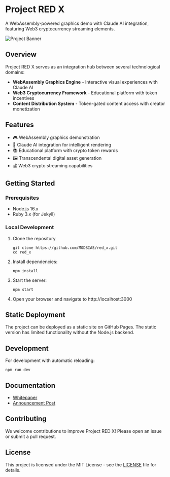 # Project RED X

A WebAssembly-powered graphics demo with Claude AI integration, featuring Web3 cryptocurrency streaming elements.

![Project Banner](assets/images/project-banner.png)

## Overview

Project RED X serves as an integration hub between several technological domains:

- **WebAssembly Graphics Engine** - Interactive visual experiences with Claude AI
- **Web3 Cryptocurrency Framework** - Educational platform with token incentives
- **Content Distribution System** - Token-gated content access with creator monetization

## Features

- 🎮 WebAssembly graphics demonstration
- 🧠 Claude AI integration for intelligent rendering
- 📚 Educational platform with crypto token rewards
- 🖼️ Transcendental digital asset generation
- 💰 Web3 crypto streaming capabilities

## Getting Started

### Prerequisites

- Node.js 16.x
- Ruby 3.x (for Jekyll)

### Local Development

1. Clone the repository
   ```
   git clone https://github.com/MODSIAS/red_x.git
   cd red_x
   ```

2. Install dependencies:
   ```
   npm install
   ```

3. Start the server:
   ```
   npm start
   ```

4. Open your browser and navigate to http://localhost:3000

## Static Deployment

The project can be deployed as a static site on GitHub Pages. The static version has limited functionality without the Node.js backend.

## Development

For development with automatic reloading:
```
npm run dev
```

## Documentation

- [Whitepaper](whitepaper/web3-streaming-service-whitepaper.md)
- [Announcement Post](_posts/2025-03-25-first.md)

## Contributing

We welcome contributions to improve Project RED X! Please open an issue or submit a pull request.

## License

This project is licensed under the MIT License - see the [LICENSE](LICENSE) file for details.
<header>

<!--
  <<< Author notes: Course header >>>
  Include a 1280×640 image, course title in sentence case, and a concise description in emphasis.
  In your repository settings: enable template repository, add your 1280×640 social image, auto delete head branches.
  Add your open source license, GitHub uses MIT license.
- ->

# Web3 Crypto Streaming Service

This repository contains the website for the Web3 Crypto Streaming Service, a decentralized platform for content streaming built on blockchain technology.

## Overview

The Web3 Crypto Streaming Service leverages blockchain technology to create a more equitable, transparent, and efficient content streaming ecosystem. Our platform enables direct creator-to-viewer relationships, fair revenue distribution, and community governance.

## Repository Information

This repository is a combination of our original work and contributions from [idl3o/gh-pages](https://github.com/idl3o/gh-pages), merged to provide an enhanced user experience and additional functionality.

## Key Features

- Decentralized content storage and delivery
- Tokenized economy with the STREAM token
- Smart contract integration for transparent transactions
- User-friendly interfaces for creators and viewers

## Documentation

- [Whitepaper](whitepaper/web3-streaming-service-whitepaper.md)
- [Announcement Post](_posts/2025-03-25-first.md)
- [Repository Merge Guide](REPOSITORY_MERGE_GUIDE.md)

## Development

### Prerequisites

- Git
- Ruby (for Jekyll, if applicable)
- Node.js (if applicable)

### Local Setup

1. Clone the repository
   ```
   git clone https://github.com/yourusername/gh-pages.git
   cd gh-pages
   ```

2. Install dependencies
   ```
   # For Jekyll sites
   bundle install
   
   # For Node.js sites
   npm install
   ```

3. Run locally
   ```
   # For Jekyll sites
   bundle exec jekyll serve
   
   # For Node.js sites
   npm start
   ```

## Contributing

We welcome contributions to improve the Web3 Crypto Streaming Service! Please see our [contribution guidelines](CONTRIBUTING.md) for more information.

## License

This project is licensed under the MIT License - see the [LICENSE](LICENSE) file for details.

</header>

<!--
  <<< Author notes: Finish >>>
  Review what we learned, ask for feedback, provide next steps.
- ->

## Finish

_Congratulations friend, you've completed this course!_

<img src=https://octodex.github.com/images/constructocat2.jpg alt=celebrate width=300 align=right>

Your blog is now live and has been deployed!

Here's a recap of all the tasks you've accomplished in your repository:

- You enabled GitHub Pages.
- You selected a theme using the config file.
- You learned about proper directory format and file naming conventions in Jekyll.
- You created your first blog post with Jekyll!

### What's next?

- Keep working on your GitHub Pages site... we love seeing what you come up with!
- We'd love to hear what you thought of this course [in our discussion board](https://github.com/orgs/skills/discussions/categories/github-pages).
- [Take another GitHub Skills course](https://github.com/skills).
- [Read the GitHub Getting Started docs](https://docs.github.com/en/get-started).
- To find projects to contribute to, check out [GitHub Explore](https://github.com/explore).

<footer>

<!--
  <<< Author notes: Footer >>>
  Add a link to get support, GitHub status page, code of conduct, license link.
- ->

- --

Get help: [Post in our discussion board](https://github.com/orgs/skills/discussions/categories/github-pages) &bull; [Review the GitHub status page](https://www.githubstatus.com/)

&copy; 2023 GitHub &bull; [Code of Conduct](https://www.contributor-covenant.org/version/2/1/code_of_conduct/code_of_conduct.md) &bull; [MIT License](https://gh.io/mit)

</footer>

